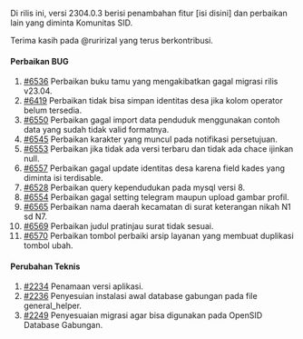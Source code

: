 Di rilis ini, versi 2304.0.3 berisi penambahan fitur [isi disini] dan perbaikan lain yang diminta Komunitas SID.

Terima kasih pada @ruririzal yang terus berkontribusi.

#### Perbaikan BUG

1. [#6536](https://github.com/OpenSID/OpenSID/issues/6536) Perbaikan buku tamu yang mengakibatkan gagal migrasi rilis v23.04.
2. [#6419](https://github.com/OpenSID/OpenSID/issues/6419) Perbaikan tidak bisa simpan identitas desa jika kolom operator belum tersedia.
3. [#6550](https://github.com/OpenSID/OpenSID/issues/6550) Perbaikan gagal import data penduduk menggunakan contoh data yang sudah tidak valid formatnya.
4. [#6545](https://github.com/OpenSID/OpenSID/issues/6545) Perbaikan karakter yang muncul pada notifikasi persetujuan.
5. [#6553](https://github.com/OpenSID/OpenSID/issues/6553) Perbaikan jika tidak ada versi terbaru dan tidak ada chace ijinkan null.
6. [#6557](https://github.com/OpenSID/OpenSID/issues/6557) Perbaikan gagal update identitas desa karena field kades yang diminta isi terdisable.
7. [#6528](https://github.com/OpenSID/OpenSID/issues/6528) Perbaikan query kependudukan pada mysql versi 8.
8. [#6554](https://github.com/OpenSID/OpenSID/issues/6554) Perbaikan gagal setting telegram maupun upload gambar profil.
9. [#6565](https://github.com/OpenSID/OpenSID/issues/6565) Perbaikan nama daerah kecamatan di surat keterangan nikah N1 sd N7.
10. [#6569](https://github.com/OpenSID/OpenSID/issues/6569) Perbaikan judul pratinjau surat tidak sesuai.
11. [#6570](https://github.com/OpenSID/OpenSID/issues/6570) Perbaikan tombol perbaiki arsip layanan yang membuat duplikasi tombol ubah.

#### Perubahan Teknis

1. [#2234](https://github.com/OpenSID/premium/issues/2234) Penamaan versi aplikasi.
2. [#2236](https://github.com/OpenSID/premium/issues/2236) Penyesuian instalasi awal database gabungan pada file general_helper.
3. [#2249](https://github.com/OpenSID/premium/issues/2249) Penyesuaian migrasi agar bisa digunakan pada OpenSID Database Gabungan.
